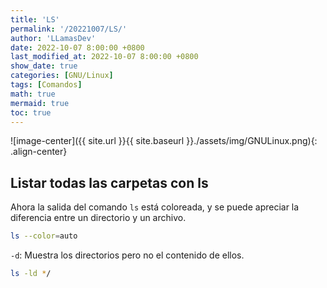 ```yaml
---
title: 'LS'
permalink: '/20221007/LS/'
author: 'LLamasDev'
date: 2022-10-07 8:00:00 +0800
last_modified_at: 2022-10-07 8:00:00 +0800
show_date: true
categories: [GNU/Linux]
tags: [Comandos]
math: true
mermaid: true
toc: true
---
```


![image-center]({{ site.url }}{{ site.baseurl }}./assets/img/GNULinux.png){: .align-center}

## Listar todas las carpetas con **ls**

Ahora la salida del comando `ls` está coloreada, y se puede apreciar la diferencia entre un directorio y un archivo.
```bash
ls --color=auto
```

`-d`: Muestra los directorios pero no el contenido de ellos.
```bash
ls -ld */
```